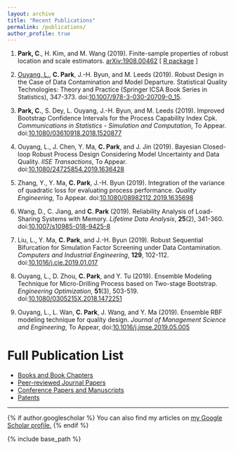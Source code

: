 ```yaml
---
layout: archive
title: "Recent Publications"
permalink: /publications/
author_profile: true
---
```

1. **Park, C**., H. Kim, and M. Wang (2019).
Finite-sample properties of robust location and scale estimators.
[arXiv:1908.00462](https://arxiv.org/abs/1908.00462) [ [R package](https://CRAN.R-project.org/package=rQCC) ]

1. [Ouyang, L.](https://cn.linkedin.com/in/linhan-ouyang-94834b41), **C. Park**, J.-H. Byun, and M. Leeds (2019).
Robust Design in the Case of Data Contamination and Model Departure.
Statistical Quality Technologies: Theory and Practice
(Springer ICSA Book Series in Statistics), 347-373.
doi:[10.1007/978-3-030-20709-0_15](https://doi.org/10.1007/978-3-030-20709-0_15).

1. **Park, C.**, S. Dey, L. Ouyang, J.-H. Byun, and M. Leeds (2019). 
Improved Bootstrap Confidence Intervals for the Process Capability Index Cpk. 
_Communications in Statistics - Simulation and Computation_, 
To Appear. 
doi:[10.1080/03610918.2018.1520877](https://doi.org/10.1080/03610918.2018.1520877)

1. Ouyang, L., J. Chen, Y. Ma, **C. Park**, and J. Jin (2019). 
Bayesian Closed-loop Robust Process Design Considering Model Uncertainty and Data Quality. 
_IISE Transactions_, 
To Appear. 
doi:[10.1080/24725854.2019.1636428](https://doi.org/10.1080/24725854.2019.1636428)

1. Zhang, Y., Y. Ma, **C. Park**, J.-H. Byun (2019). 
 Integration of the variance of quadratic loss for evaluating process performance. 
_Quality Engineering_, To Appear.
doi:[10.1080/08982112.2019.1635698](https://doi.org/10.1080/08982112.2019.1635698)

1.  Wang, D., C. Jiang, and **C. Park** (2019). 
Reliability Analysis of Load-Sharing Systems with Memory. 
_Lifetime Data Analysis_,  **25**(2), 341-360. 
doi:[10.1007/s10985-018-9425-8](https://doi.org/10.1007/s10985-018-9425-8)

1.  Liu, L., Y. Ma, **C. Park**, and J.-H. Byun (2019). 
Robust Sequential Bifurcation for Simulation Factor Screening under Data Contamination.
_Computers and Industrial Engineering_, **129**, 102-112. 
doi:[10.1016/j.cie.2019.01.017](https://doi.org/10.1016/j.cie.2019.01.017)

1. Ouyang, L., D. Zhou, **C. Park**, and  Y. Tu (2019). 
Ensemble Modeling Technique for Micro-Drilling Process based on Two-stage Bootstrap. 
_Engineering Optimization_, **51**(3), 503-519. 
doi:[10.1080/0305215X.2018.1472251](https://doi.org/10.1080/0305215X.2018.1472251)

1. Ouyang, L., L. Wan, **C. Park**, J. Wang, and Y. Ma (2019). 
Ensemble RBF modeling technique for quality design. 
_Journal of Management Science and Engineering_, To Appear, 
doi:[10.1016/j.jmse.2019.05.005](https://doi.org/10.1016/j.jmse.2019.05.005)



Full Publication List 
======
+ [Books and Book Chapters](/publications/pub-book)
+ [Peer-reviewed Journal Papers](/publications/pub-journal)
+ [Conference Papers and Manuscripts](/publications/pub-conf)
+ [Patents](/publications/pub-patent)








---
{% if author.googlescholar %}
  You can also find my articles on <u><a href="{{author.googlescholar}}">my Google Scholar profile</a>.</u>
{% endif %}

{% include base_path %}
